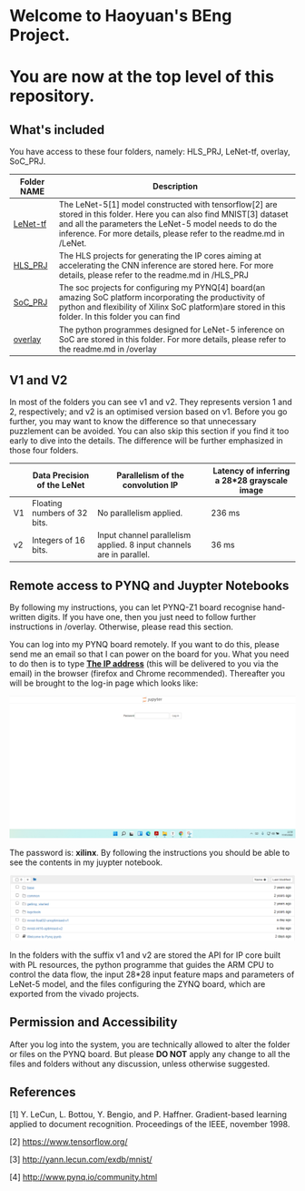 # Welcome to Haoyuan's BEng Project. 

# You are now at the top level of this repository.



## What's included

You have access to these four folders, namely: HLS_PRJ, LeNet-tf, overlay, SoC_PRJ.

| Folder        NAME                                           | Description                                                  |
| ------------------------------------------------------------ | ------------------------------------------------------------ |
| [LeNet-tf](https://github.com/hysun00/BEng-Project-Haoyuan-Sun-UoE/tree/master/LeNet-tf) | The LeNet-5[1] model constructed with tensorflow[2] are stored in this folder. Here you can also find MNIST[3] dataset and all the parameters the LeNet-5 model needs to do the inference. For more details, please refer to the readme.md in /LeNet. |
| [HLS_PRJ](https://github.com/hysun00/BEng-Project-Haoyuan-Sun-UoE/tree/master/HLS_PRJ) | The HLS projects for generating the IP cores aiming at accelerating the CNN inference are stored here. For more details, please refer to the readme.md in /HLS_PRJ |
| [SoC_PRJ](https://github.com/hysun00/BEng-Project-Haoyuan-Sun-UoE/tree/master/SoC_PRJ) | The soc projects for configuring my PYNQ[4] board(an amazing SoC platform incorporating the productivity of python and flexibility of Xilinx SoC platform)are stored in this folder. In this folder you can find |
| [overlay](https://github.com/hysun00/BEng-Project-Haoyuan-Sun-UoE/tree/master/overlay) | The python programmes  designed for LeNet-5 inference on SoC are stored in this folder. For more details, please refer to the readme.md in /overlay |



## V1 and V2

In most of the folders you can see v1 and v2. They represents version 1 and 2, respectively; and v2 is an optimised version based on v1. Before you go further, you may want to know the difference so that unnecessary puzzlement can be avoided. You can also skip this section if you find it too early to dive into the details. The difference will be further emphasized in those four folders. 

|      | Data Precision of the LeNet  | Parallelism of the convolution IP                            | Latency of inferring a 28*28  grayscale image |
| ---- | ---------------------------- | ------------------------------------------------------------ | --------------------------------------------- |
| V1   | Floating numbers of 32 bits. | No parallelism applied.                                      | 236 ms                                        |
| v2   | Integers of 16 bits.         | Input channel parallelism applied. 8 input channels are in parallel. | 36 ms                                         |



## Remote access to PYNQ and Juypter Notebooks

By following my instructions, you can let PYNQ-Z1 board recognise hand-written digits. If you have one, then you just need to follow further instructions in /overlay. Otherwise, please read this section.

You can log into my PYNQ board remotely. If you want to do this, please send me an email so that I can power on the board for you. What you need to do then is to type **[The IP address](https://github.com/hysun00/BEng-Project-Haoyuan-Sun-UoE/blob/master)** (this will be delivered to you via the email) in the browser (firefox and Chrome recommended). Thereafter you will be brought to the log-in page which looks like:

![](/pic_for_readme/image-01-17-225036.png)

The password is: **xilinx**. By following the instructions you should be able to see the contents in my juypter notebook.

![](/pic_for_readme/image-20220117225426434.png)

In the folders with the suffix v1 and v2 are stored the API for IP core built with PL resources, the python programme that guides the ARM CPU to control the data flow, the input 28*28 input feature maps and parameters of LeNet-5 model, and the files configuring the ZYNQ board, which are exported from the vivado projects.



## Permission and Accessibility

After you log into the system, you are technically allowed to alter the folder or files on the PYNQ board. But please **DO NOT**  apply any change to all the files and folders without any discussion, unless otherwise suggested. 



## References

[1] Y. LeCun, L. Bottou, Y. Bengio, and P. Haffner. Gradient-based learning applied to document recognition. Proceedings of the IEEE, november 1998.

[2] https://www.tensorflow.org/

[3] http://yann.lecun.com/exdb/mnist/

[4] http://www.pynq.io/community.html